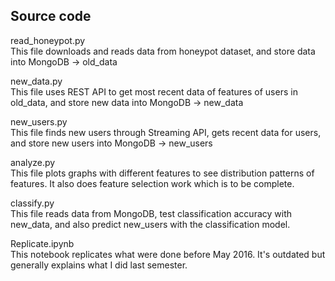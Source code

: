 ## Source code

read_honeypot.py <br />
This file downloads and reads data from honeypot dataset, and store data into MongoDB -> old_data

new_data.py <br />
This file uses REST API to get most recent data of features of users in old_data, and store new data into MongoDB -> new_data

new_users.py <br />
This file finds new users through Streaming API, gets recent data for users, and store new users into MongoDB -> new_users

analyze.py <br />
This file plots graphs with different features to see distribution patterns of features. It also does feature selection work which is to be complete.

classify.py <br />
This file reads data from MongoDB, test classification accuracy with new_data, and also predict new_users with the classification model.

Replicate.ipynb <br />
This notebook replicates what were done before May 2016. It's outdated but generally explains what I did last semester.
